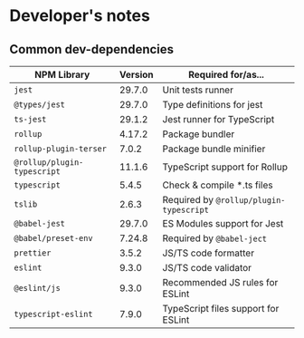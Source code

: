 # Developer's notes

## Common dev-dependencies

| NPM Library                 | Version | Required for/as...                      |
|-----------------------------|---------|-----------------------------------------|
| `jest`                      | 29.7.0  | Unit tests runner                       |
| `@types/jest`               | 29.7.0  | Type definitions for jest               |
| `ts-jest`                   | 29.1.2  | Jest runner for TypeScript              |
| `rollup`                    | 4.17.2  | Package bundler                         |
| `rollup-plugin-terser`      | 7.0.2   | Package bundle minifier                 |
| `@rollup/plugin-typescript` | 11.1.6  | TypeScript support for Rollup           |
| `typescript`                | 5.4.5   | Check & compile *.ts files              |
| `tslib`                     | 2.6.3   | Required by `@rollup/plugin-typescript` |
| `@babel-jest`               | 29.7.0  | ES Modules support for Jest             |
| `@babel/preset-env`         | 7.24.8  | Required by `@babel-ject`               |
| `prettier`                  | 3.5.2   | JS/TS code formatter                    |
| `eslint`                    | 9.3.0   | JS/TS code validator                    |
| `@eslint/js`                | 9.3.0   | Recommended JS rules for ESLint         |
| `typescript-eslint`         | 7.9.0   | TypeScript files support for ESLint     |

